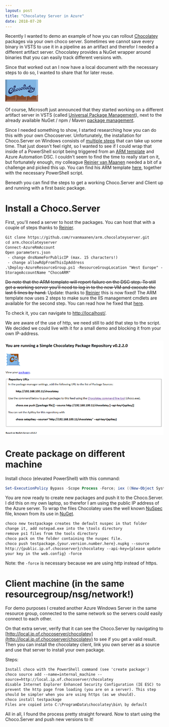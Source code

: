 ```yaml
---
layout: post
title: "Chocolatey Server in Azure"
date: 2018-07-20
---
```


Recently I wanted to demo an example of how you can rollout [Chocolatey](https://chocolatey.org/) packages via your own choco server. Sometimes we cannot save every binary in VSTS to use it in a pipeline as an artifact and therefor I needed a different artifact server. Chocolatey provides a NuGet wrapper around binaries that you can easily track different versions with.

Since that worked out an I now have a local document with the necessary steps to do so, I wanted to share that for later reuse.

![chocolatey](/images/2018/20180720/chocolatey.png)

Of course, Microsoft just announced that they started working on a different artifact server in VSTS (called [Universal Package Management](https://blogs.msdn.microsoft.com/devops/2018/07/09/universal-packages-bring-large-generic-artifact-management-to-vsts/?WT.mc_id=AZ-MVP-5003719)), next to the already available NuGet / npm / Maven [package management](https://visualstudio.microsoft.com/team-services/package-management/?WT.mc_id=AZ-MVP-5003719).

Since I needed something to show, I started researching how you can do this with your own Chocoserver. Unfortunately, the installation for Choco.Server on Windows consists of [multiple steps](https://chocolatey.org/docs/how-to-set-up-chocolatey-server#setup-normally) that can take up some time. That just doesn't feel right, so I wanted to see if I could wrap that inside of a PowerShell script being triggered from an [ARM template](https://docs.microsoft.com/en-us/azure/azure-resource-manager/resource-group-authoring-templates?WT.mc_id=AZ-MVP-5003719) and Azure Automation DSC. I couldn't seem to find the time to really start on it, but fortunately enough, my colleague [Reinier van Maanen](http://rvanmaanen.github.io) needed a bit of a challenge and picked this up. You can find his ARM template [here](https://github.com/rvanmaanen/arm.chocolateyserver), together with the necessary PowerShell script.

Beneath you can find the steps to get a working Choco.Server and Client up and running with a first basic package.

# Install a Choco.Server
First, you'll need a server to host the packages. You can host that with a couple of steps thanks to [Reinier](https://twitter.com/MaanenReinier).
```
Git clone https://github.com/rvanmaanen/arm.chocolateyserver.git
cd arm.chocolateyserver
Connect-AzureRmAccount
Open parameters.json 
 - change dnsNameForPublicIP (max. 15 characters!)
 - change allowRdpFromThisIpAddress
.\Deploy-AzureResourceGroup.ps1 -ResourceGroupLocation "West Europe" -StorageAccountName "ChocoARM"
```
~~Do note that the ARM template will report failure on the DSC step. To still get a working server you'll need to log in to the new VM and execute the last 5 lines by hand.~~ Update: thanks to [Reinier](https://twitter.com/MaanenReinier) this is now fixed! The ARM template now uses 2 steps to make sure the IIS management cmdlets are available for the second step. You can read how he fixed that [here](https://r-vm.com/depend-on-multiple-arm-script-extensions). 
<!-- markdown-link-check-disable -->
To check it, you can navigate to [http://localhost/](http://localhost/). 
<!-- markdown-link-check-enable -->
We are aware of the use of http, we need still to add that step to the script. We decided we could live with it for a small demo and blocking it from your own IP-address.

![Chocopackagelisting](/images/2018/20180720/2018_07_20_Choco_Server_packagelistexample.png)

# Create package on different machine
Install choco (elevated PowerShell) with this command:
``` powershell
Set-ExecutionPolicy Bypass -Scope Process -Force; iex ((New-Object System.Net.WebClient).DownloadString('https://chocolatey.org/install.ps1'))
```
You are now ready to create new packages and push it to the Choco.Server. I did this on my own laptop, so therefor I am using the public IP address of the Azure server.
To wrap the files Chocolatey uses the well known [NuSpec](https://docs.microsoft.com/en-us/nuget/reference/nuspec?WT.mc_id=DOP-MVP-5003719) file, known from its use in [NuGet](https://www.nuget.org/).
``` 
choco new testpackage creates the default nuspec in that folder
change it, add notepad.exe into the \tools directory
remove ps1 files from the tools directory
choco pack on the folder containing the nuspec file.
choco push testpackage.{your.version.number.here}.nupkg --source http://{public.ip.of.chocoserver}/chocolatey --api-key={please update your key in the web.config} -force
```
Note: the `-force` is necessary because we are using http instead of https.

# Client machine (in the same resourcegroup/nsg/network!)
For demo purposes I created another Azure Windows Server in the same resource group, connected to the same network so the servers could easily connect to each other.  
<!-- markdown-link-check-disable -->
On that extra server, verify that it can see the Choco.Server by navigating to [http://local.ip.of.chocoserver/chocolatey](http://local.ip.of.chocoserver/chocolatey) to see if you get a valid result.  
Then you can install the chocolatey client, link you own server as a source and use that server to install your own package. 

Steps:
```
Install choco with the PowerShell command (see 'create package')
choco source add --name=internal_machine --source=http://local.ip.of.chocoserver/chocolatey
disable Internet Explorer Enhanced Security Configuration (IE ESC) to prevent the http page from loading (you are on a server). This step should be simpler when you are using https (as we should).
choco install testpackage
Files are copied into C:\ProgramData\chocolatey\bin\ by default
```
<!-- markdown-link-check-enable -->

All in all, I found the process pretty straight forward. Now to start using the Choco.Server and push new versions to it! 